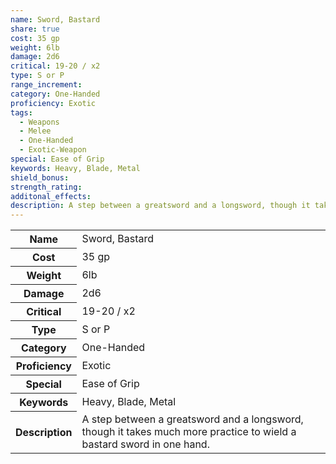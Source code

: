 ```yaml
---
name: Sword, Bastard
share: true
cost: 35 gp
weight: 6lb
damage: 2d6
critical: 19-20 / x2
type: S or P
range_increment: 
category: One-Handed
proficiency: Exotic
tags:
  - Weapons
  - Melee
  - One-Handed
  - Exotic-Weapon
special: Ease of Grip
keywords: Heavy, Blade, Metal
shield_bonus: 
strength_rating: 
additonal_effects: 
description: A step between a greatsword and a longsword, though it takes much more practice to wield a bastard sword in one hand.
---
```


<p><span style="overflow-x: auto;"><table><tbody><tr><th>Name</th><td>Sword, Bastard</td></tr><tr><th>Cost</th><td>35 gp</td></tr><tr><th>Weight</th><td>6lb</td></tr><tr><th>Damage</th><td>2d6</td></tr><tr><th>Critical</th><td>19-20 / x2</td></tr><tr><th>Type</th><td>S or P</td></tr><tr><th>Category</th><td>One-Handed</td></tr><tr><th>Proficiency</th><td>Exotic</td></tr><tr><th>Special</th><td>Ease of Grip</td></tr><tr><th>Keywords</th><td>Heavy, Blade, Metal</td></tr><tr><th>Description</th><td>A step between a greatsword and a longsword, though it takes much more practice to wield a bastard sword in one hand.</td></tr></tbody></table></span></p>